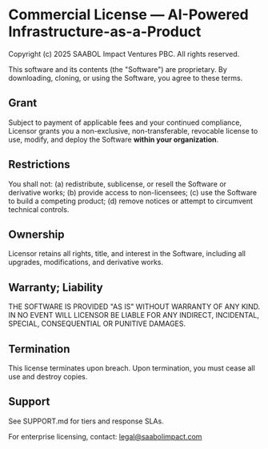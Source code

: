 # Commercial License — AI-Powered Infrastructure-as-a-Product

Copyright (c) 2025 SAABOL Impact Ventures PBC.
All rights reserved.

This software and its contents (the "Software") are proprietary.
By downloading, cloning, or using the Software, you agree to these terms.

## Grant
Subject to payment of applicable fees and your continued compliance,
Licensor grants you a non-exclusive, non-transferable, revocable license to
use, modify, and deploy the Software **within your organization**.

## Restrictions
You shall not: (a) redistribute, sublicense, or resell the Software or
derivative works; (b) provide access to non-licensees; (c) use the Software
to build a competing product; (d) remove notices or attempt to circumvent
technical controls.

## Ownership
Licensor retains all rights, title, and interest in the Software, including
all upgrades, modifications, and derivative works.

## Warranty; Liability
THE SOFTWARE IS PROVIDED "AS IS" WITHOUT WARRANTY OF ANY KIND.
IN NO EVENT WILL LICENSOR BE LIABLE FOR ANY INDIRECT, INCIDENTAL, SPECIAL,
CONSEQUENTIAL OR PUNITIVE DAMAGES.

## Termination
This license terminates upon breach. Upon termination, you must cease all
use and destroy copies.

## Support
See SUPPORT.md for tiers and response SLAs.

For enterprise licensing, contact: legal@saabolimpact.com
